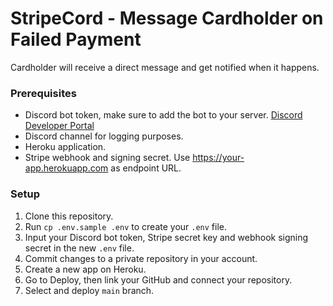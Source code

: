 # StripeCord - Message Cardholder on Failed Payment

Cardholder will receive a direct message and get notified when it happens.

### Prerequisites

* Discord bot token, make sure to add the bot to your server. [Discord Developer Portal](https://discord.com/developers/applications/)
* Discord channel for logging purposes.
* Heroku application.
* Stripe webhook and signing secret. Use <https://your-app.herokuapp.com> as endpoint URL.

### Setup

1. Clone this repository.
2. Run `cp .env.sample .env` to create your `.env` file.
3. Input your Discord bot token, Stripe secret key and webhook signing secret in the new `.env` file.
4. Commit changes to a private repository in your account.
5. Create a new app on Heroku.
6. Go to Deploy, then link your GitHub and connect your repository.
7. Select and deploy `main` branch.
